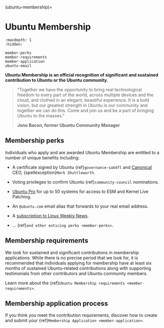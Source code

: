 (ubuntu-membership)=
# Ubuntu Membership

```{toctree}
:maxdepth: 1
:hidden:

member-perks
member-requirements
member-application
ubuntu-email
```

**Ubuntu Membership is an official recognition of significant and sustained contribution to Ubuntu or the Ubuntu community.**

> "Together we have the opportunity to bring real technological freedom to every
  part of the world, across multiple devices and the cloud, and clothed in an
  elegant, beautiful experience. It is a bold vision, but our greatest strength
  in Ubuntu is our community and together we can do this. Come and join us and
  be a part of bringing Ubuntu to the masses."
>
> **Jono Bacon, former Ubuntu Community Manager**


## Membership perks

Individuals who apply and are awarded Ubuntu Membership are entitled to a number
of unique benefits including:

* A certificate signed by Ubuntu {ref}`governance-sabdfl` and
  [Canonical](https://canonical.com/) CEO, {spellexception}`Mark Shuttleworth`.  

* Voting privileges to confirm Ubuntu {ref}`community-council` nominations.  

* [Ubuntu Pro](https://ubuntu.com/pro) for up to 50 systems for access to ESM
  and Kernel Live Patching.

* An `@ubuntu.com` email alias that forwards to your real email address.

* A [subscription to Linux Weekly News](https://wiki.ubuntu.com/Membership/LWN).  

* ... {ref}`and other enticing perks <member-perks>`.


## Membership requirements

We look for sustained and significant contributions in membership applications.
While there is no precise period that we look for, it is recommended that
individuals applying for membership have at least six months of sustained
Ubuntu-related contributions along with supporting testimonials from other
contributors and Ubuntu community members.

Learn more about the {ref}`Ubuntu Membership requirements <member-requirements>`.


## Membership application process

If you think you meet the contribution requirements, discover how to create and
submit your {ref}`Membership Application <member-application>`.


